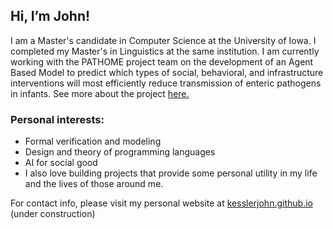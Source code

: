 ## Hi, I’m John!

I am a Master's candidate in Computer Science at the University of Iowa. I completed my Master's in Linguistics at the same institution. I am currently working with the PATHOME project team on the development of an Agent Based Model to predict which types of social, behavioral, and infrastructure interventions will most efficiently reduce transmission of enteric pathogens in infants. See more about the project [here.](https://sewell.lab.uiowa.edu/pathome)
### Personal interests:
 - Formal verification and modeling
 - Design and theory of programming languages
 - AI for social good
 - I also love building projects that provide some personal utility in my life and the lives of those around me. 

For contact info, please visit my personal website at [kesslerjohn.github.io](https://kesslerjohn.github.io/) (under construction)
